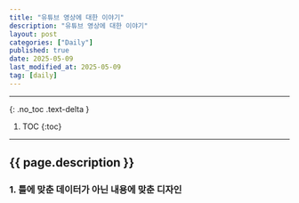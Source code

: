 ```yaml
---
title: "유튜브 영상에 대한 이야기"
description: "유튜브 영상에 대한 이야기"
layout: post
categories: ["Daily"]
published: true
date: 2025-05-09
last_modified_at: 2025-05-09
tag: [daily]
---
```

---
{: .no_toc .text-delta }

1. TOC
{:toc}
---

<!-- 글의 제목은 ##
    나머지 큰 제목은 ###
    이후 나머지는 3개이상 -->

## {{ page.description }}

### 1. 틀에 맞춘 데이터가 아닌 내용에 맞춘 디자인
